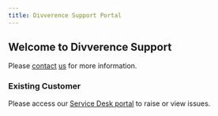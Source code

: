 ```yaml
---
title: Divverence Support Portal
---
```

## Welcome to Divverence Support

Please [contact](mailto:jeannine.van.hoften@divverence.com) [us](http://www.divverence.com/) for more information.

### Existing Customer
Please access our [Service Desk portal](https://inpho4u.atlassian.net/servicedesk/customer/portals) to raise or view issues.
